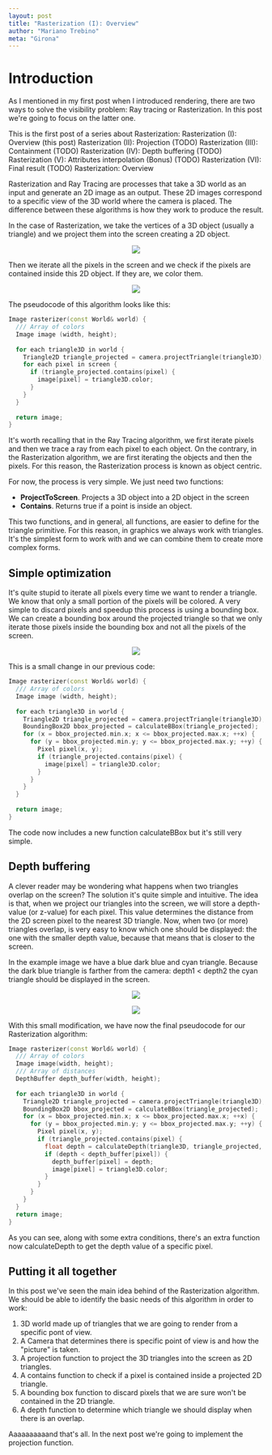 ```yaml
---
layout: post
title: "Rasterization (I): Overview"
author: "Mariano Trebino"
meta: "Girona"
---
```


# Introduction

As I mentioned in my first post when I introduced rendering, there are two ways to solve the visibility problem: Ray tracing or Rasterization. In this post we're going to focus on the latter one.

This is the first post of a series about Rasterization:
Rasterization (I): Overview (this post)
Rasterization (II): Projection (TODO)
Rasterization (III): Containment (TODO)
Rasterization (IV): Depth buffering (TODO)
Rasterization (V): Attributes interpolation (Bonus) (TODO)
Rasterization (VI): Final result (TODO)
Rasterization: Overview

Rasterization and Ray Tracing are processes that take a 3D world as an input and generate an 2D image as an output. These 2D images correspond to a specific view of the 3D world where the camera is placed. The difference between these algorithms is how they work to produce the result.

In the case of Rasterization, we take the vertices of a 3D object (usually a triangle) and we project them into the screen creating a 2D object.

<p align="center">  <img src="https://raw.githubusercontent.com/mtrebi/mtrebi.github.io/master/assets/2017-02-01-rasterization-i/projection_3d_to_screen.png"> </p>

Then we iterate all the pixels in the screen and we check if the pixels are contained inside this 2D object. If they are, we color them.

<p align="center">  <img src="https://raw.githubusercontent.com/mtrebi/mtrebi.github.io/master/assets/2017-02-01-rasterization-i/iterate_screen_pixels.PNG"> </p>

The pseudocode of this algorithm looks like this:

```c++
Image rasterizer(const World& world) {
  /// Array of colors
  Image image (width, height);
 
  for each triangle3D in world {
    Triangle2D triangle_projected = camera.projectTriangle(triangle3D);
    for each pixel in screen {
      if (triangle_projected.contains(pixel) {
        image[pixel] = triangle3D.color;
      }
    }
  }
 
  return image;
}
```

It's worth recalling that in the Ray Tracing algorithm, we first iterate pixels and then we trace a ray from each pixel to each object. On the contrary, in the Rasterization algorithm, we are first iterating the objects and then the pixels. For this reason, the Rasterization process is known as object centric.

For now, the process is very simple. We just need two functions:
- __ProjectToScreen__. Projects a 3D object into a 2D object in the screen
- __Contains__. Returns true if a point is inside an object.

This two functions, and in general, all functions, are easier to define for the triangle primitive. For this reason, in graphics we always work with triangles. It's the simplest form to work with and we can combine them to create more complex forms.

## Simple optimization

It's quite stupid to iterate all pixels every time we want to render a triangle. We know that only a small portion of the pixels will be colored. A very simple to discard pixels and speedup this process is using a bounding box. We can create a bounding box around the projected triangle so that we only iterate those pixels inside the bounding box and not all the pixels of the screen.

<p align="center">  <img src="https://raw.githubusercontent.com/mtrebi/mtrebi.github.io/master/assets/2017-02-01-rasterization-i/optimized_iteration.PNG"> </p>

This is a small change in our previous code:

```c++
Image rasterizer(const World& world) {
  /// Array of colors
  Image image (width, height);
 
  for each triangle3D in world {
    Triangle2D triangle_projected = camera.projectTriangle(triangle3D);
    BoundingBox2D bbox_projected = calculateBBox(triangle_projected);
    for (x = bbox_projected.min.x; x <= bbox_projected.max.x; ++x) {
      for (y = bbox_projected.min.y; y <= bbox_projected.max.y; ++y) {
        Pixel pixel(x, y);
        if (triangle_projected.contains(pixel) {
          image[pixel] = triangle3D.color;
        }
      }
    }
  }
 
  return image;
}
```

The code now includes a new function calculateBBox but it's still very simple.

## Depth buffering

A clever reader may be wondering what happens when two triangles overlap on the screen? The solution it's quite simple and intuitive. The idea is that, when we project our triangles into the screen, we will store a depth-value (or z-value) for each pixel. This value determines the distance from the 2D screen pixel to the nearest 3D triangle. Now, when two (or more) triangles overlap, is very easy to know which one should be displayed: the one with the smaller depth value, because that means that is closer to the screen.

In the example image we have a blue dark blue and cyan triangle. Because the dark blue triangle is farther from the camera: depth1 < depth2 the cyan triangle should be displayed in the screen.

<p align="center">  <img src="https://raw.githubusercontent.com/mtrebi/mtrebi.github.io/master/assets/2017-02-01-rasterization-i/depth_problem.png"> </p>

<p align="center">  <img src="https://raw.githubusercontent.com/mtrebi/mtrebi.github.io/master/assets/2017-02-01-rasterization-i/depth_solution.PNG"> </p>

With this small modification, we have now the final pseudocode for our Rasterization algorithm:

```c++
Image rasterizer(const World& world) {
  /// Array of colors
  Image image(width, height);
  /// Array of distances
  DepthBuffer depth_buffer(width, height);
 
  for each triangle3D in world {
    Triangle2D triangle_projected = camera.projectTriangle(triangle3D);
    BoundingBox2D bbox_projected = calculateBBox(triangle_projected);
    for (x = bbox_projected.min.x; x <= bbox_projected.max.x; ++x) {
      for (y = bbox_projected.min.y; y <= bbox_projected.max.y; ++y) {
        Pixel pixel(x, y);
        if (triangle_projected.contains(pixel) {
          float depth = calculateDepth(triangle3D, triangle_projected, pixel);
          if (depth < depth_buffer[pixel]) {
            depth_buffer[pixel] = depth;
            image[pixel] = triangle3D.color;
          }
        }
      }
    }
  }
  return image;
}
```

As you can see, along with some extra conditions, there's an extra function now calculateDepth to get the depth value of a specific pixel.

## Putting it all together

In this post we've seen the main idea behind of the Rasterization algorithm. We should be able to identify the basic needs of this algorithm in order to work:
1. 3D world made up of triangles that we are going to render from a specific pont of view.
2. A Camera that determines there is specific point of view is and how the "picture" is taken.
3. A projection function to project the 3D triangles into the screen as 2D triangles.
4. A contains function to check if a pixel is contained inside a projected 2D triangle.
5. A bounding box function to discard pixels that we are sure won't be contained in the 2D triangle.
6. A depth function to determine which triangle we should display when there is an overlap.

Aaaaaaaaaand that's all. In the next post we're going to implement the projection function.